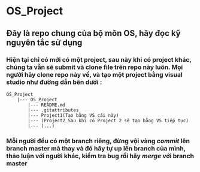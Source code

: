 # OS_Project
 
## Đây là repo chung của bộ môn OS, hãy đọc kỹ nguyên tắc sử dụng

### Hiện tại chỉ có mới có một project, sau này khi có project khác, chúng ta vẫn sẽ submit và clone file trên repo này luôn. Mọi người hãy clone repo này về, và tạo một project bằng visual studio như đường dẫn bên dưới : 
```
OS_Project
	|--- OS_Project
		|--- README.md
		|--- .gitattributes
		|--- Project1(Tạo bằng VS cái này)
		|--- (Project2 Sau khi có Project 2 sẽ tạo bằng VS tiếp tục)
		|--- (...)
```
### Mỗi người đều có một branch riêng, đừng vội vàng *commit* lên branch **master** mà thay và đó hãy tự up lên branch của mình, thảo luận với người khác, kiểm tra bug rồi hãy *merge* với branch **master**